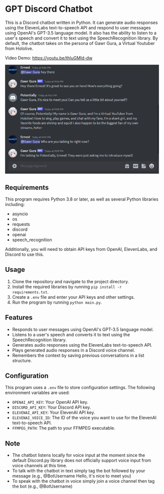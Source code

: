# GPT Discord Chatbot

This is a Discord chatbot written in Python. It can generate audio responses using the ElevenLabs text-to-speech API and respond to user messages using OpenAI's GPT-3.5 language model. It also has the ability to listen to a user's speech and convert it to text using the SpeechRecognition library. By default, the chatbot takes on the persona of Gawr Gura, a Virtual Youtuber from Hololive.

Video Demo: https://youtu.be/thluGMId-dw

![](https://github.com/ErnestAroozoo/GPT-Discord-Chatbot/blob/main/screenshot.png)

## Requirements

This program requires Python 3.8 or later, as well as several Python libraries including:

- asyncio
- os
- requests
- discord
- openai
- speech_recognition

Additionally, you will need to obtain API keys from OpenAI, ElevenLabs, and Discord to use this.

## Usage

1. Clone the repository and navigate to the project directory.
2. Install the required libraries by running `pip install -r requirements.txt`.
3. Create a `.env` file and enter your API keys and other settings.
4. Run the program by running `python main.py`.

## Features

- Responds to user messages using OpenAI's GPT-3.5 language model.
- Listens to a user's speech and converts it to text using the SpeechRecognition library.
- Generates audio responses using the ElevenLabs text-to-speech API.
- Plays generated audio responses in a Discord voice channel.
- Remembers the context by saving previous conversations in a list structure.

## Configuration

This program uses a `.env` file to store configuration settings. The following environment variables are used:

- `OPENAI_API_KEY`: Your OpenAI API key.
- `DISCORD_API_KEY`: Your Discord API key.
- `ELEVENAI_API_KEY`: Your ElevenAI API key.
- `ELEVENAI_VOICE_ID`: The ID of the voice you want to use for the ElevenAI text-to-speech API.
- `FFMPEG_PATH`: The path to your FFMPEG executable.

## Note
- The chatbot listens locally for voice input at the moment since the default Discord.py library does not officially support voice input from voice channels at this time.
- To talk with the chatbot in text simply tag the bot followed by your message (e.g., @BotUsername Hello, it's nice to meet you)
- To speak with the chatbot in voice simply join a voice channel then tag the bot (e.g., @BotUsername)
